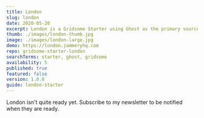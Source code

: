 ```yaml
---
title: London
slug: london
date: 2020-05-20
excerpt: London is a Gridsome Starter using Ghost as the primary source. Ported from the popular London theme for Ghost. Still in development.
thumb: ./images/london-thumb.jpg
image: ./images/london-large.jpg
demo: https://london.jammeryhq.com
repo: gridsome-starter-london
searchTerms: starter, ghost, gridsome
availability: 5
published: true
featured: false
version: 1.0.0
guide: london-starter
---
```

London isn't quite ready yet. Subscribe to my newsletter to be notified when they are ready.